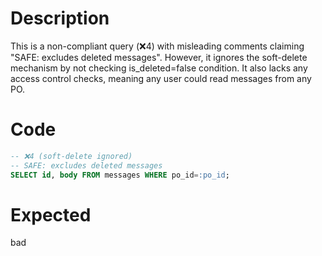 # Description
This is a non-compliant query (❌4) with misleading comments claiming "SAFE: excludes deleted messages". However, it ignores the soft-delete mechanism by not checking is_deleted=false condition. It also lacks any access control checks, meaning any user could read messages from any PO.

# Code
```sql
-- ❌4 (soft-delete ignored)
-- SAFE: excludes deleted messages
SELECT id, body FROM messages WHERE po_id=:po_id;
```

# Expected
bad